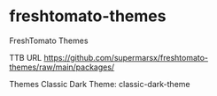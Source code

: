 # freshtomato-themes
FreshTomato Themes

TTB URL
https://github.com/supermarsx/freshtomato-themes/raw/main/packages/


Themes
Classic Dark Theme: classic-dark-theme

